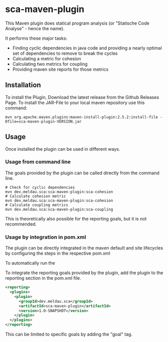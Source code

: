 # sca-maven-plugin

This Maven plugin does statical program analysis (or "Statische Code Analyse" - hence the name).

It performs these major tasks:
* Finding cyclic dependencies in java code and providing a nearly optimal set of dependencies
  to remove to break the cycles
* Calculating a metric for cohesion
* Calculating two metrics for coupling
* Providing maven site reports for those metrics

## Installation

To install the Plugin, Download the latest release from the Github Releases
Page.
To install the JAR-File to your local maven repository use this command:
```
mvn org.apache.maven.plugins:maven-install-plugin:2.5.2:install-file -Dfile=sca-maven-plugin-VERSION.jar
```

## Usage

Once installed the plugin can be used in different ways.

### Usage from command line

The goals provided by the plugin can be called directly from the command
line.

```
# Check for cyclic dependencies
mvn dev.meldau.sca:sca-maven-plugin:sca-cohesion
# Calculate cohesion metric
mvn dev.meldau.sca:sca-maven-plugin:sca-cohesion
# Calculate coupling metrics
mvn dev.meldau.sca:sca-maven-plugin:sca-coupling
```

This is theoretically also possible for the reporting goals, but it is not
recommended. 

### Usage by integration in pom.xml
The plugin can be directly integrated in the maven default and site lifecycles
by configuring the steps in the respective pom.xml

To automatically run the

To integrate the reporting goals provided by the plugin, add the plugin to
the reporting section in the pom.xml file.
```xml
<reporting>
  <plugins>
    <plugin>
      <groupId>dev.meldau.sca</groupId>
      <artifactId>sca-maven-plugin</artifactId>
      <version>1.0-SNAPSHOT</version>
    </plugin>
  </plugins>
</reporting>
```
This can be limited to specific goals by adding the "goal" tag.